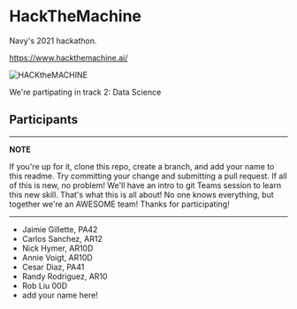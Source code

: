 # HackTheMachine
Navy's 2021 hackathon.  

https://www.hackthemachine.ai/

![HACKtheMACHINE](https://res.cloudinary.com/bizzaboprod/image/upload/q_auto:best,c_crop,g_custom/v1614875380/kbioq0gfijbcjpz254bq.png)

We're partipating in track 2: Data Science 

## Participants
---
**NOTE**

If you're up for it, clone this repo, create a branch, and add your name to this readme.  Try committing your change and submitting a pull request.  If all of this is new, no problem!  We'll have an intro to git Teams session to learn this new skill.  That's what this is all about!  No one knows everything, but together we're an AWESOME team!  Thanks for participating!

---

- Jaimie Gillette, PA42
- Carlos Sanchez, AR12
- Nick Hymer, AR10D
- Annie Voigt, AR10D
- Cesar Diaz, PA41
- Randy Rodriguez, AR10
- Rob Liu 00D
- add your name here!

